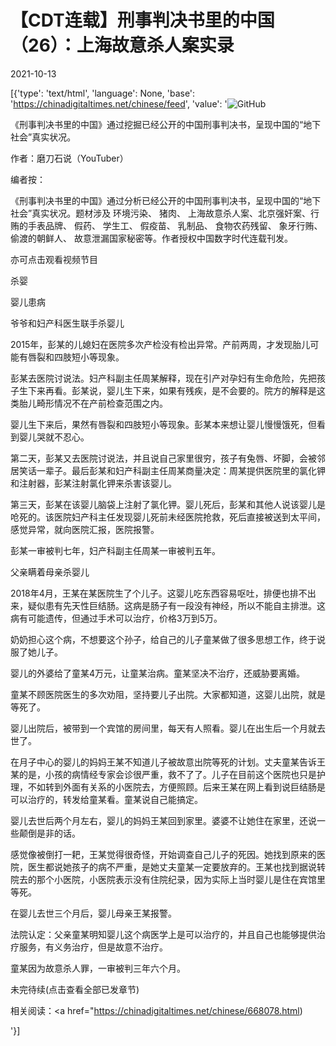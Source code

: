 # 【CDT连载】刑事判决书里的中国（26）：上海故意杀人案实录

2021-10-13

[{'type': 'text/html', 'language': None, 'base': 'https://chinadigitaltimes.net/chinese/feed', 'value': '![GitHub](https://chinadigitaltimes.net/chinese/files/2021/09/刑事判决书里的中国-791x1024.jpg)



《刑事判决书里的中国》通过挖掘已经公开的中国刑事判决书，呈现中国的“地下社会”真实状况。 

作者：磨刀石说（YouTuber）



编者按：

《刑事判决书里的中国》通过分析已经公开的中国刑事判决书，呈现中国的“地下社会”真实状况。题材涉及 环境污染、 猪肉、 上海故意杀人案、北京强奸案、行贿的手表品牌、 假药、 学生工、 假疫苗、 乳制品、 食物农药残留、 象牙行贿、 偷渡的朝鲜人、 故意泄漏国家秘密等。作者授权中国数字时代连载刊发。

亦可点击观看视频节目





杀婴

婴儿患病

爷爷和妇产科医生联手杀婴儿

2015年，彭某的儿媳妇在医院多次产检没有检出异常。产前两周，才发现胎儿可能有唇裂和四肢短小等现象。

彭某去医院讨说法。妇产科副主任周某解释，现在引产对孕妇有生命危险，先把孩子生下来再看。彭某说，婴儿生下来，如果有残疾，是不会要的。院方的解释是这类胎儿畸形情况不在产前检查范围之内。

婴儿生下来后，果然有唇裂和四肢短小等现象。彭某本来想让婴儿慢慢饿死，但看到婴儿哭就不忍心。

第二天，彭某又去医院讨说法，并且说自己家里很穷，孩子有兔唇、坏脚，会被邻居笑话一辈子。最后彭某和妇产科副主任周某商量决定：周某提供医院里的氯化钾和注射器，彭某注射氯化钾来杀害该婴儿。

第三天，彭某在该婴儿脑袋上注射了氯化钾。婴儿死后，彭某和其他人说该婴儿是呛死的。该医院妇产科主任发现婴儿死前未经医院抢救，死后直接被送到太平间，感觉异常，就向医院汇报，医院报警。

彭某一审被判七年，妇产科副主任周某一审被判五年。

父亲瞒着母亲杀婴儿

2018年4月，王某在某医院生了个儿子。这婴儿吃东西容易呕吐，排便也排不出来，疑似患有先天性巨结肠。这病是肠子有一段没有神经，所以不能自主排泄。这病有可能遗传，但通过手术可以治疗，价格3万到5万。

奶奶担心这个病，不想要这个孙子，给自己的儿子童某做了很多思想工作，终于说服了她儿子。

婴儿的外婆给了童某4万元，让童某治病。童某坚决不治疗，还威胁要离婚。

童某不顾医院医生的多次劝阻，坚持要儿子出院。大家都知道，这婴儿出院，就是等死了。

婴儿出院后，被带到一个宾馆的房间里，每天有人照看。婴儿在出生后一个月就去世了。

在月子中心的婴儿的妈妈王某不知道儿子被故意出院等死的计划。丈夫童某告诉王某的是，小孩的病情经专家会诊很严重，救不了了。儿子在目前这个医院也只是护理，不如转到外面有关系的小医院去，方便照顾。后来王某在网上看到说巨结肠是可以治疗的，转发给童某看。童某说自己能搞定。

婴儿去世后两个月左右，婴儿的妈妈王某回到家里。婆婆不让她住在家里，还说一些颠倒是非的话。

感觉像被倒打一耙，王某觉得很奇怪，开始调查自己儿子的死因。她找到原来的医院，医生都说她孩子的病不严重，是她丈夫童某一定要放弃的。王某也找到据说转院去的那个小医院，小医院表示没有住院纪录，因为实际上当时婴儿是住在宾馆里等死。

在婴儿去世三个月后，婴儿母亲王某报警。

法院认定：父亲童某明知婴儿这个病医学上是可以治疗的，并且自己也能够提供治疗服务，有义务治疗，但是故意不治疗。

童某因为故意杀人罪，一审被判三年六个月。

未完待续(点击查看全部已发章节)





相关阅读：<a href="https://chinadigitaltimes.net/chinese/668078.html)

'}]